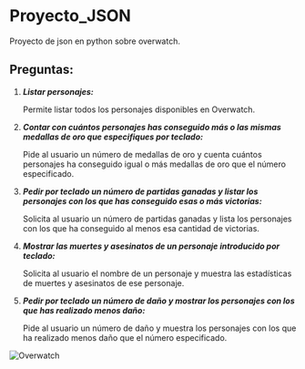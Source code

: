# Proyecto_JSON 
Proyecto de json en python sobre overwatch.

## Preguntas:

1. **_Listar personajes:_** 
   
   Permite listar todos los personajes disponibles en Overwatch.

2. **_Contar con cuántos personajes has conseguido más o las mismas medallas de oro que especifiques por teclado:_**
   
   Pide al usuario un número de medallas de oro y cuenta cuántos personajes ha conseguido igual o más medallas de oro que el número especificado.

3. **_Pedir por teclado un número de partidas ganadas y listar los personajes con los que has conseguido esas o más victorias:_**
   
   Solicita al usuario un número de partidas ganadas y lista los personajes con los que ha conseguido al menos esa cantidad de victorias.

4. **_Mostrar las muertes y asesinatos de un personaje introducido por teclado:_**
   
   Solicita al usuario el nombre de un personaje y muestra las estadísticas de muertes y asesinatos de ese personaje.

5. **_Pedir por teclado un número de daño y mostrar los personajes con los que has realizado menos daño:_**
   
   Pide al usuario un número de daño y muestra los personajes con los que ha realizado menos daño que el número especificado.

![Overwatch](https://cdn.akamai.steamstatic.com/steam/apps/2443732/ss_ab81719b158b0c4c82725c827182de85751024f8.1920x1080.jpg?t=1697128925)
